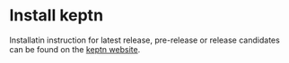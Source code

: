# Install keptn

Installatin instruction for latest release, pre-release or release candidates can be found on the [keptn website](https://keptn.sh/docs).
